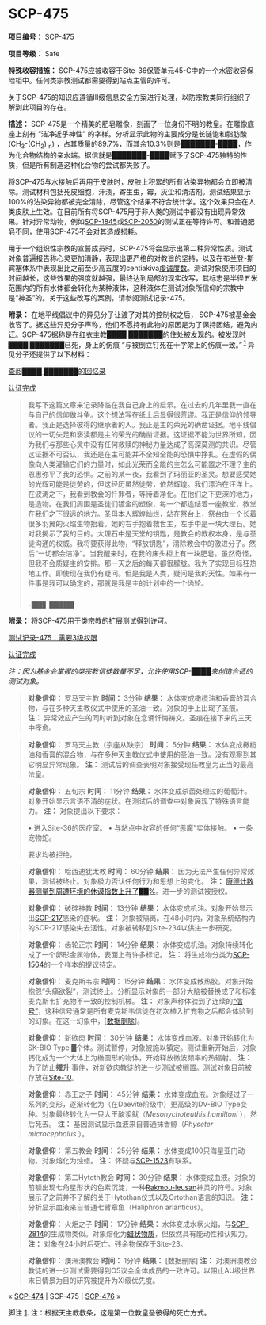 # SCP-475
                        


**项目编号：** SCP-475

**项目等级：** Safe

**特殊收容措施：** SCP-475应被收容于Site-36保管单元45-C中的一个水密收容保险柜中。任何类宗教测试都需要得到站点主管的许可。

关于SCP-475的知识应遵循III级信息安全方案进行处理，以防宗教类同行组织了解到此项目的存在。

**描述：** SCP-475是一个精美的肥皂雕像，刻画了一位身份不明的教皇。在雕像底座上刻有 “洁净近乎神性” 的字样。分析显示此物的主要成分是长链饱和脂肪酸 (CH<sub>3</sub>-(CH<sub>2</sub>) <sub>n</sub>) ，占其质量的89.7%，而其余10.3%则是███████-████，作为化合物结构的亲水端。据信就是███████-████赋予了SCP-475独特的性质，但是所有制造这种化合物的尝试都失败了。

将SCP-475与水接触后再用于皮肤时，皮肤上积累的所有沾染异物都会立即被清除。测试材料包括死皮细胞，汗渍，寄生虫，霉，灰尘和清洁剂。测试结果显示100%的沾染异物都被完全清除，尽管这个结果不符合统计学。这个效果只会在人类皮肤上生效。在目前所有将SCP-475用于非人类的测试中都没有出现异常效果。针对异常动物，例如[SCP-1845](/scp-1845)或[SCP-2050](/scp-2050)的测试正在等待许可。和普通肥皂不同，使用SCP-475不会对其造成损耗。

用于一个组织性宗教的宣誓成员时，SCP-475将会显示出第二种异常性质。测试对象普遍报告称心灵更加清静，表现出更严格的对教旨的坚持，以及在布兰登-斯宾塞体系中表现出比之前至少高五度的centiakiva[虔诚度数](/scp-1844)。测试对象使用项目的时间越长，这些效果的强度就越强，最终达到局部的现实改写，其标志是半径五米范围内的所有水体都会转化为某种液体，这种液体在测试对象所信仰的宗教中是“神圣”的。关于这些改写的案例，请参阅测试记录-475。

**附录：** 在地平线倡议中的异见分子让渡了对其的控制权之后， SCP-475被基金会收容了。据这些异见分子声称，他们不愿持有此物的原因是为了保持团结，避免内讧。SCP-475据称是在红衣主教████ ███████的住处被发现的。被发现时████ ███████已死，身上的伤痕 “与被倒立钉死在十字架上的伤痕一致。”<sup class='footnoteref'>
 <a shape='rect' class='footnoteref' id='footnoteref-1' href='javascript:;' onclick='WIKIDOT.page.utils.scrollToReference(&apos;footnote-1&apos;)'>1</a>
</sup> 异见分子还提供了以下材料：


<a shape='rect' class='collapsible-block-link' href='javascript:;'>&#26597;&#38405;&#9608;&#9608;&#9608;&#9608;&#160;&#9608;&#9608;&#9608;&#9608;&#9608;&#9608;&#9608;&#30340;&#22238;&#24518;&#24405;</a>

<a shape='rect' class='collapsible-block-link' href='javascript:;'>&#35748;&#35777;&#23436;&#25104;</a>


> 我写下这篇文章来记录降临在我自己身上的启示。在过去的几年里我一直在与自己的信仰做斗争。这个想法写在纸上后显得很荒谬。我正是信仰的领导者。我正是选择彼得的继承者的人。我正是主的荣光的确凿证据。地平线倡议的一切失足和亵渎都是主的荣光的确凿证据。这证据不能为世界所知，因为我们与那些心灵中没有任何救赎的神秘力量达成了高深莫测的共识。尽管这证据不可否认，我还是在主可能并不全知全能的恐惧中挣扎。在虚假的偶像向人类灌输它们的力量时，如此光荣而全能的主怎么可能置之不理？主的恩惠弥平了我的恐惧。之前的某一夜，我看到了玛丽亚的圣灵。想要感受她的光辉可能是徒劳的，但这经历虽然徒劳，依然辉煌。我们漂泊在汪洋上。在波涛之下，我看到教会的忏罪者，等待着净化。在他们之下更深的地方，是造物。在我们周围是圣徒们镀金的塑像，每一个都连结着一座教堂，教堂在我们之下很远的地方。圣母本人辉煌灿烂，站在祭台上，祭台由一个长着很多羽翼的火焰生物抬着。她的右手抱着救世主，左手中是一块大理石。她对我揭示了我的目的。大理石中是天堂的钥匙，是教会的教权本身，是与圣徒沟通的权威。我将要获得此物，“释放钥匙”，清除教会中的激进分子。然后“一切都会洁净”。当我醒来时，在我的床头柜上有一块肥皂。虽然奇怪，但我不会质疑主的安排。那一天之后的每天都很朦胧。我为了实现目标狂热地工作。即使现在我仍有疑问。但是我是人类，疑问是我的天性。如果有一件事是我可以确定的，那就是我是主的计划中的一个齿轮。
> 
>                                                                                                  -████ ███████
> 




**附录：** 将SCP-475用于类宗教的扩展测试得到许可。


<a shape='rect' class='collapsible-block-link' href='javascript:;'>&#27979;&#35797;&#35760;&#24405;-475&#65306;&#38656;&#35201;3&#32423;&#26435;&#38480;</a>

<a shape='rect' class='collapsible-block-link' href='javascript:;'>&#35748;&#35777;&#23436;&#25104;</a>

*注：因为基金会掌握的类宗教信徒数量不足，允许使用SCP-████来创造合适的测试对象。* 


> **对象信仰：** 罗马天主教
**时间：** 3分钟
**结果：** 水体变成橄榄油和香膏的混合物，与在多种天主教仪式中使用的圣油一致。对象的手上出现了圣痕。
**注：** 异常效应产生的同时听到对象在念诵忏悔祷文。圣痕在接下来的三天中痊愈。
> 


> **对象信仰：** 罗马天主教（宗座从缺宗）
**时间：** 5分钟
**结果：** 水体变成橄榄油和香膏的混合物，与在多种天主教仪式中使用的圣油一致。没有观察到其它明显异常现象。
**注：** 测试后的调查表明对象接受现任教皇为正当的最高法皇。
> 


> **对象信仰：** 五旬宗
**时间：** 11分钟
**结果：** 水体变成杀菌处理过的葡萄汁。对象开始显示言语不清的症状。在测试后的调查中对象展现了特殊语言能力。
**注：** 对象提出以下要求：
> 
> • 进入Site-36的医疗室。
• 与站点中收容的任何“恶魔”实体接触。
• 一条宠物蛇。
> 
> 要求均被拒绝。
> 


> **对象信仰：** 哈西迪犹太教
**时间：** 60分钟
**结果：** 因为无法产生任何异常效果，测试被终止。对象极力否认任何行为和思想上的变化。
**注：** [康德计数器测量到周遭环境的休谟指数上升了██%](/djoric-dmatix-proposal)。进一步的测试被授权。
> 


> **对象信仰：** 破碎神教
**时间：** 13分钟
**结果：** 水体变成机油。对象开始显示出[SCP-217](/scp-217)感染的症状。
**注：** 对象被隔离。在48小时内，对象系统结构内的SCP-217感染失去活性。对象被转移到Site-234以供进一步研究。
> 


> **对象信仰：** 齿轮正宗
**时间：** 14分钟
**结果：** 水体变成机油。对象持续转化成了一个卵形金属物体，表面上有许多标记。
**注：** 将生成物分类为[SCP-1564](/scp-1564)的一个样本的提议待定。
> 


> **对象信仰：** 麦克斯韦宗
**时间：** 15分钟
**结果：** 水体变成散热胶。对象开始抱怨“头痛欲裂”，测试终止。分析显示对象的一部分大脑被替换成了和标准麦克斯韦扩充物不一致的控制机械。
**注：** 对象声称体验到了连续的[“信号”](http://www.scp-wiki.net/implanting-god)，这种信号通常是所有麦克斯韦信徒在初次植入扩充物之后都会体验到的幻象。在这一幻象中，[[数据删除](/scp-2217)]。
> 


> **对象信仰：** 新欲肉
**时间：** 30分钟
**结果：** 水体变成血液。对象开始转化为SK-BIO Type █个体。测试暂停，对象被施以镇定。测试重新开始后，对象钙化成为一个大体上为椭圆形的物体，开始释放微波频率的热辐射。
**注：** 为了防止**擢升** 事件，对新欲肉教徒的进一步测试被搁置。测试对象目前被存放在[Site-10](/qntm-s-proposal)。
> 


> **对象信仰：** 赤王之子
**时间：** 45分钟
**结果：** 水体变成血液。对象经过了一系列的变形，逐渐转化为（在Daevite阶级中）更高级的DV-BIO Type变种。对象最终转化为一只大王酸浆鱿（*Mesonychoteuthis hamiltoni* ），然后死去。
**注：** 基因测试显示血液来自普通抹香鲸（*Physeter microcephalus* ）。
> 


> **对象信仰：** 第五教会
**时间：** 25分钟
**结果：** 水体变成100只海星亚门动物。对象熔化为烛蜡。
**注：** 怀疑与[SCP-1523](/scp-1523)有联系。
> 


> **对象信仰：** 第二Hytoth教会
**时间：** 30分钟
**结果：** 水体变成血液。对象的前额出现七角星形状的色素沉淀，一种[Rakmou-leusan](http://www.scp-wiki.net/scp-2417)神灵的符号。对象展示了之前并不了解的关于Hytothan仪式以及Ortothan语言的知识。
**注：** 分析显示血液来自普通七臂章鱼（Haliphron arlanticus）。
> 


> **对象信仰：** 火炬之子
**时间：** 17分钟
**结果：** 水体变成水状火焰，与[SCP-2814](/scp-2814)的生成物类似。对象熔化为[蜡状物质](/shaggydredlocks-proposal)，但依然具有能动性和认知力。
**注：** 对象在24小时后死亡。残余物保存于Site-23。
> 


> **对象信仰：** 澳洲澳教会
**时间：** 1分钟
**结果：** [数据删除]
**注：** 对澳洲澳教会教徒的进一步测试需要得到O5议会全体成员的一致许可。以阻止AU级世界末日情景为目的研究被提升为XI级优先度。
> 






« [SCP-474](/scp-474) | SCP-475 | [SCP-476](/scp-476) »





脚注
<a shape='rect' href='javascript:;' onclick='WIKIDOT.page.utils.scrollToReference(&apos;footnoteref-1&apos;)'>1</a>. 注：根据天主教教条，这是第一位教皇圣彼得的死亡方式。


                    